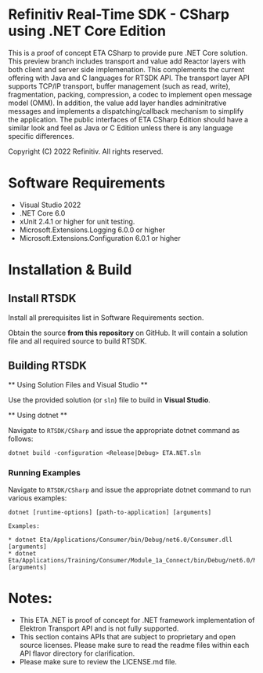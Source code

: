 # Refinitiv Real-Time SDK -  CSharp using .NET Core Edition
This is a proof of concept ETA CSharp to provide pure .NET Core solution. This preview branch includes transport and value add Reactor layers with both client and server side implemenation. This complements the current offering with Java and C languages for RTSDK API. The transport layer API supports TCP/IP transport, buffer management (such as read, write), fragmentation, packing, compression, a codec to implement open message model (OMM). In addition, the value add layer handles adminitrative messages and implements a dispatching/callback mechanism to simplify the application. The public interfaces of ETA CSharp Edition should have a similar look and feel as Java or C Edition unless there is any language specific differences. 

Copyright (C) 2022 Refinitiv. All rights reserved.

# Software Requirements
- Visual Studio 2022
- .NET Core 6.0 
- xUnit 2.4.1 or higher for unit testing.
- Microsoft.Extensions.Logging 6.0.0 or higher
- Microsoft.Extensions.Configuration 6.0.1 or higher

# Installation & Build

## Install RTSDK

Install all prerequisites list in Software Requirements section. 

Obtain the source **from this repository** on GitHub. It will contain a solution file and all required source to build RTSDK.

## Building RTSDK 

** Using Solution Files and Visual Studio **

Use the provided solution (or `sln`) file to build in **Visual Studio**. 

** Using dotnet **

Navigate to `RTSDK/CSharp` and issue the appropriate dotnet command as follows:

	dotnet build -configuration <Release|Debug> ETA.NET.sln

### Running Examples 

Navigate to `RTSDK/CSharp` and issue the appropriate dotnet command to run various examples:

	dotnet [runtime-options] [path-to-application] [arguments]

	Examples:

	* dotnet Eta/Applications/Consumer/bin/Debug/net6.0/Consumer.dll [arguments] 
	* dotnet Eta/Applications/Training/Consumer/Module_1a_Connect/bin/Debug/net6.0/Module_1a_Connect.dll [arguments]

# Notes:
- This ETA .NET is proof of concept for .NET framework implementation of Elektron Transport API and is not fully supported. 
- This section contains APIs that are subject to proprietary and open source licenses. Please make sure to read the readme files within each API flavor directory for clarification.
- Please make sure to review the LICENSE.md file.
